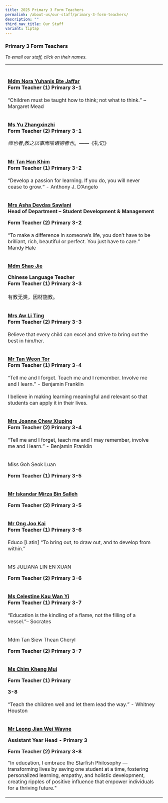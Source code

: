 ```yaml
---
title: 2025 Primary 3 Form Teachers
permalink: /about-us/our-staff/primary-3-form-teachers/
description: ""
third_nav_title: Our Staff
variant: tiptap
---
```

<h3>Primary 3 Form Teachers</h3>
<p><em>To email our staff, click on their names.</em>
</p>
<table style="minWidth: 50px">
<colgroup>
<col>
<col>
</colgroup>
<tbody>
<tr>
<th rowspan="1" colspan="1">
<p></p>
</th>
<th rowspan="1" colspan="1">
<p></p>
</th>
</tr>
<tr>
<td rowspan="1" colspan="1">
<p><strong><a href="mailto:nora_yuhanis_jaffar@moe.edu.sg" rel="noopener noreferrer nofollow" target="_blank">Mdm Nora Yuhanis Bte Jaffar</a></strong>
<br><strong>Form Teacher (1) Primary 3-1</strong>
<br>
<br>“Children must be taught how to think; not what to think.” ~ Margaret
Mead</p>
</td>
<td rowspan="1" colspan="1">
<p></p>
</td>
</tr>
<tr>
<td rowspan="1" colspan="1">
<p><strong><a href="mailto:yu_zhangxinzhi@moe.edu.sg" rel="noopener noreferrer nofollow" target="_blank">Ms Yu Zhangxinzhi</a></strong>
<br><strong>Form Teacher (2) Primary 3-1</strong>
</p>
<p><em>师也者</em>,<em>教之以事而喻诸德者也</em>。——《礼记》</p>
</td>
<td rowspan="1" colspan="1">
<p></p>
</td>
</tr>
<tr>
<td rowspan="1" colspan="1">
<p><strong><a href="mailto:tan_han_khim@moe.edu.sg" rel="noopener noreferrer nofollow" target="_blank">Mr Tan Han Khim</a></strong>
<br><strong>Form Teacher (1) Primary 3-2</strong>
<br>
<br>“Develop a passion for learning. If you do, you will never cease to grow.”
- Anthony J. D’Angelo</p>
</td>
<td rowspan="1" colspan="1">
<p></p>
</td>
</tr>
<tr>
<td rowspan="1" colspan="1">
<p><strong><a href="mailto:asha_devdas_sawlani@moe.edu.sg" rel="noopener noreferrer nofollow" target="_blank">Mrs Asha Devdas Sawlani</a></strong>
<br><strong>Head of Department – Student Development &amp; Management</strong>
</p>
<p><strong>Form Teacher (2) Primary 3-2</strong>
<br>
<br>“To make a difference in someone’s life, you don’t have to be brilliant,
rich, beautiful or perfect. You just have to care.” Mandy Hale</p>
</td>
<td rowspan="1" colspan="1">
<p></p>
</td>
</tr>
<tr>
<td rowspan="1" colspan="1">
<p><strong><a href="mailto:shao_jie@moe.edu.sg" rel="noopener noreferrer nofollow" target="_blank">Mdm Shao Jie</a></strong>
</p>
<p><strong>Chinese Language Teacher</strong>
<br><strong>Form Teacher (1) Primary 3-3</strong>
<br>
<br>有教无类，因材施教。</p>
</td>
<td rowspan="1" colspan="1">
<p></p>
</td>
</tr>
<tr>
<td rowspan="1" colspan="1">
<p><strong><a href="mailto:heng_li_ting@moe.edu.sg" rel="noopener noreferrer nofollow" target="_blank">Mrs Aw Li Ting</a></strong>
<br><strong>Form Teacher (2) Primary 3-3</strong>
<br>
<br>Believe that every child can excel and strive to bring out the best in
him/her.</p>
</td>
<td rowspan="1" colspan="1">
<p></p>
</td>
</tr>
<tr>
<td rowspan="1" colspan="1">
<p><strong><a href="mailto:tan_weon_tor@moe.edu.sg" rel="noopener noreferrer nofollow" target="_blank">Mr Tan Weon Tor</a></strong>
<br><strong>Form Teacher (1) Primary 3-4</strong>
<br>
<br>“Tell me and I forget. Teach me and I remember. Involve me and I learn.”
- Benjamin Franklin
<br>
<br>I believe in making learning meaningful and relevant so that students
can apply it in their lives.</p>
</td>
<td rowspan="1" colspan="1">
<p></p>
</td>
</tr>
<tr>
<td rowspan="1" colspan="1">
<p><strong><a href="mailto:lim_xiuping_joanne@moe.edu.sg" rel="noopener noreferrer nofollow" target="_blank">Mrs Joanne Chew Xiuping</a></strong>
<br><strong>Form Teacher (2) Primary 3-4</strong>
<br>
<br>“Tell me and I forget, teach me and I may remember, involve me and I learn.”
- Benjamin Franklin</p>
</td>
<td rowspan="1" colspan="1">
<p></p>
</td>
</tr>
<tr>
<td rowspan="1" colspan="1">
<p>Miss Goh Seok Luan</p>
<p><strong>Form Teacher (1) Primary 3-5</strong>
</p>
</td>
<td rowspan="1" colspan="1">
<p></p>
</td>
</tr>
<tr>
<td rowspan="1" colspan="1">
<p><strong><a href="mailto:iskandar_mirza_salleh@moe.edu.sg" rel="noopener noreferrer nofollow" target="_blank">Mr Iskandar Mirza Bin Salleh</a></strong>
</p>
<p><strong>Form Teacher (2) Primary 3-5</strong>
</p>
</td>
<td rowspan="1" colspan="1">
<p></p>
</td>
</tr>
<tr>
<td rowspan="1" colspan="1">
<p><strong><a href="mailto:ong_joo_kai@moe.edu.sg" rel="noopener noreferrer nofollow" target="_blank">Mr Ong Joo Kai</a></strong>
<br><strong>Form Teacher (1) Primary 3-6</strong>
<br>
<br>Educo [Latin] “To bring out, to draw out, and to develop from within.”</p>
</td>
<td rowspan="1" colspan="1">
<p></p>
</td>
</tr>
<tr>
<td rowspan="1" colspan="1">
<p>MS JULIANA LIN EN XUAN</p>
<p><strong>Form Teacher (2) Primary 3-6</strong>
</p>
</td>
<td rowspan="1" colspan="1">
<p></p>
</td>
</tr>
<tr>
<td rowspan="1" colspan="1">
<p><strong><a href="mailto:celestine_kau_wan_yi@moe.edu.sg" rel="noopener noreferrer nofollow" target="_blank">Ms Celestine Kau Wan Yi</a></strong>
<br><strong>Form Teacher (1) Primary 3-7</strong>
<br>
<br>“Education is the kindling of a flame, not the filling of a vessel.”–
Socrates</p>
</td>
<td rowspan="1" colspan="1">
<p></p>
</td>
</tr>
<tr>
<td rowspan="1" colspan="1">
<p>Mdm Tan Siew Thean Cheryl</p>
<p><strong>Form Teacher (2) Primary 3-7</strong>
</p>
</td>
<td rowspan="1" colspan="1">
<p></p>
</td>
</tr>
<tr>
<td rowspan="1" colspan="1">
<p><strong><a href="mailto:chim_kheng_mui@moe.edu.sg" rel="noopener noreferrer nofollow" target="_blank">Ms Chim Kheng Mui</a></strong>
</p>
<p><strong>Form Teacher (1) Primary </strong>
</p>
<p><strong>3-8</strong>
<br>
<br>“Teach the children well and let them lead the way.” - Whitney Houston</p>
</td>
<td rowspan="1" colspan="1">
<p></p>
</td>
</tr>
<tr>
<td rowspan="1" colspan="1">
<p><strong><a href="mailto:leong_jian_wei@moe.edu.sg" rel="noopener noreferrer nofollow" target="_blank">Mr Leong Jian Wei Wayne</a></strong>
</p>
<p><strong>Assistant Year Head - Primary 3</strong>
</p>
<p><strong>Form Teacher (2) Primary 3-8</strong>
</p>
<p>"In education, I embrace the Starfish Philosophy — transforming lives
by saving one student at a time, fostering personalized learning, empathy,
and holistic development, creating ripples of positive influence that empower
individuals for a thriving future."</p>
</td>
<td rowspan="1" colspan="1">
<p></p>
</td>
</tr>
</tbody>
</table>
<p></p>